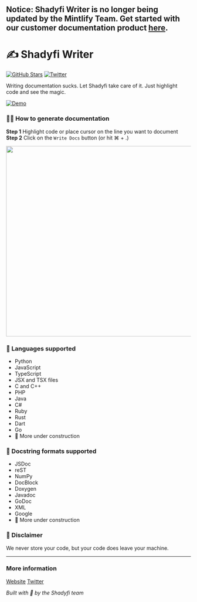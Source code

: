 ## Notice: Shadyfi Writer is no longer being updated by the Mintlify Team. Get started with our customer documentation product [here](https://mintlify.com).

# ✍️ Shadyfi Writer
 [![GitHub Stars](https://img.shields.io/github/stars/shadyfi/vscode-docs?style=social)](https://github.com/shadyfi/vscode-docs) [![Twitter](https://img.shields.io/twitter/follow/shadyfi?style=social)](https://twitter.com/shadyfi)

Writing documentation sucks. Let Shadyfi take care of it. Just highlight code and see the magic.

[![Demo](vscode/assets/demo-docs.gif)](https://www.loom.com/embed/3dbfcd7e0e1b47519d957746e05bf0f4)

### 👩‍💻 How to generate documentation

**Step 1** Highlight code or place cursor on the line you want to document
**Step 2** Click on the `Write Docs` button (or hit ⌘ + .)

<img src="vscode/assets/demo.gif" width="520px" />

### 📝 Languages supported

- Python
- JavaScript
- TypeScript
- JSX and TSX files
- C and C++
- PHP
- Java
- C#
- Ruby
- Rust
- Dart
- Go
- 🚧 More under construction

### 📑 Docstring formats supported

- JSDoc
- reST
- NumPy
- DocBlock
- Doxygen
- Javadoc
- GoDoc
- XML
- Google
- 🚧 More under construction

### 🚨 Disclaimer

We never store your code, but your code does leave your machine.

---

### More information

[Website](https://shadyfi.com/)
[Twitter](https://twitter.com/shadyfi)

_Built with 💚 by the Shadyfi team_
